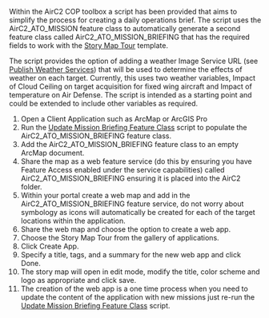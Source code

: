 <p>Within the AirC2 COP toolbox a script has been provided that aims to simplify the process for creating a daily operations brief. The script uses the AirC2_ATO_MISSION feature class to automatically generate a second feature class called AirC2_ATO_MISSION_BRIEFING that has the required fields to work with the <a href="http://storymaps.arcgis.com/en/app-list/map-tour/" target="_blank">Story Map Tour</a> template.</p>
<p>The script provides the option of adding a weather Image Service URL (see<a href="#" target="_blank"> Publish Weather Services</a>) that will be used to determine the effects of weather on each target. Currently, this uses two weather variables, Impact of Cloud Ceiling on target acquisition for fixed wing aircraft and Impact of temperature on Air Defense. The script is intended as a starting point and could be extended to include other variables as required.</p>     
<ol class="steps">
		<li>Open a Client Application such as ArcMap or ArcGIS Pro</li>
        <li>Run the <a href="/defense/help/air-c2-cop/workflows/update-briefs/" target="_blank">Update Mission Briefing Feature Class</a> script to populate the AirC2_ATO_MISSION_BRIEFING feature class.</li>
        <li>Add the AirC2_ATO_MISSION_BRIEFING feature class to an empty ArcMap document.</li>
        <li>Share the map as a web feature service (do this by ensuring you have Feature Access enabled under the service capabilities) called AirC2_ATO_MISSION_BRIEFING ensuring it is placed into the AirC2 folder.</li>
        <li>Within your portal create a web map and add in the AirC2_ATO_MISSION_BRIEFING feature service, do not worry about symbology as icons will automatically be created for each of the target locations within the application.</li>
        <li>Share the web map and choose the option to create a web app.</li>
        <li>Choose the Story Map Tour from the gallery of applications.</li>
        <li>Click Create App.</li>
        <li>Specify a title, tags, and a summary for the new web app and click Done.</li>
        <li>The story map will open in edit mode, modify the title, color scheme and logo as appropriate and click save.</li>       
        <li>The creation of the web app is a one time process when you need to update the content of the application with new missions just re-run the <a href="/defense/help/air-c2-cop/workflows/update-briefs/" target="_blank">Update Mission Briefing Feature Class</a> script.</li>
     </ol>	
